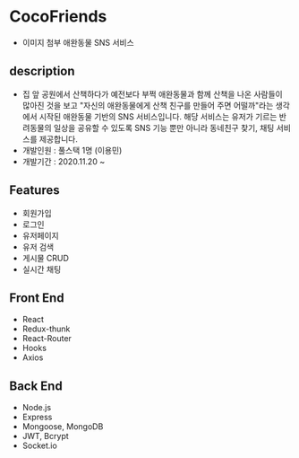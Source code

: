 # CocoFriends
* 이미지 첨부
애완동물 SNS 서비스

## description
- 집 앞 공원에서 산책하다가 예전보다 부쩍 애완동물과 함께 산책을 나온 사람들이 많아진 것을 보고 "자신의 애완동물에게 산책 친구를 만들어 주면 어떨까"라는 생각에서 시작된 애완동물 기반의 SNS 서비스입니다. 해당 서비스는 유저가 기르는 반려동물의 일상을 공유할 수 있도록 SNS 기능 뿐만 아니라 동네친구 찾기, 채팅 서비스를 제공합니다.
- 개발인원 : 풀스택 1명 (이용민)
- 개발기간 : 2020.11.20 ~ 

## Features
- 회원가입
- 로그인
- 유저페이지
- 유저 검색
- 게시물 CRUD
- 실시간 채팅


## Front End 
- React
- Redux-thunk
- React-Router
- Hooks
- Axios

## Back End 
- Node.js
- Express
- Mongoose, MongoDB
- JWT, Bcrypt
- Socket.io
